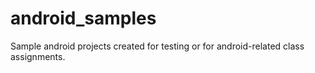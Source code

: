 # android_samples
Sample android projects created for testing or for android-related class assignments.
